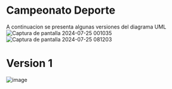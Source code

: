 # Campeonato Deporte
A continuacion se presenta algunas versiones del diagrama UML 
![Captura de pantalla 2024-07-25 001035](https://github.com/user-attachments/assets/3353a1b2-e9dc-4fae-9065-b84cca903975)
![Captura de pantalla 2024-07-25 081203](https://github.com/user-attachments/assets/8e00a859-a5ef-48b1-ad21-6f81dcfcd443)

# Version 1
![image](https://github.com/user-attachments/assets/c21d36b9-383a-47c7-a8ca-e43596e21b7d)
